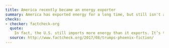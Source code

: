 ```yaml
---
title: America recently became an energy exporter
summary: America has exported energy for a long time, but still isn't a net exporter.
checks:
- checker: factcheck-org
  quote:
    In fact, the U.S. still imports more energy than it exports. It’s true that U.S. imports have been falling, and exports have been rising. But that trend didn’t start “recently.” Net imports peaked in 2005, and have been falling nearly every year for well over a decade.
  source: http://www.factcheck.org/2017/08/trumps-phoenix-fiction/
---
```

